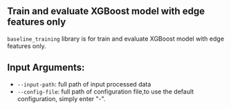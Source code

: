 ## Train and evaluate XGBoost model with edge features only
`baseline_training` library is for train and evaluate XGBoost model with edge features only.

## Input Arguments:
* `--input-path`: full path of input processed data
* `--config-file`: full path of configuration file,to use the default configuration, simply enter "-".